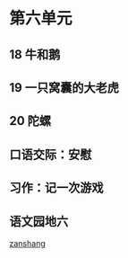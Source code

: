 # 第六单元

<Ebook grade="xxyw4a" :pages="73" :paged="73" ></Ebook> 


## 18 牛和鹅

<Ebook grade="xxyw4a" :pages="74" :paged="78" ></Ebook> 


## 19 一只窝囊的大老虎

<Ebook grade="xxyw4a" :pages="79" :paged="83" ></Ebook> 


## 20 陀螺

<Ebook grade="xxyw4a" :pages="84" :paged="88" ></Ebook> 


## 口语交际：安慰

<Ebook grade="xxyw4a" :pages="89" :paged="89" ></Ebook> 


## 习作：记一次游戏

<Ebook grade="xxyw4a" :pages="90" :paged="90" ></Ebook> 


## 语文园地六

<Ebook grade="xxyw4a" :pages="91" :paged="92" ></Ebook> 


[zanshang](../res/zanshang.md ':include')